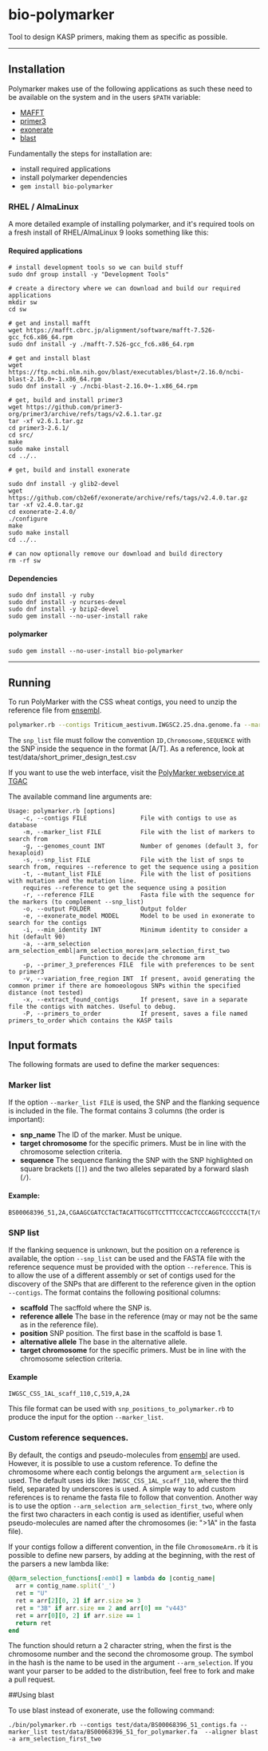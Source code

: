 # bio-polymarker

Tool to design KASP primers, making them as specific as possible.

---

## Installation

Polymarker makes use of the following applications as such these need to be available on the system and in the users
```$PATH``` variable:

* [MAFFT](https://mafft.cbrc.jp/alignment/software/)
* [primer3](https://primer3.org/)
* [exonerate](https://github.com/cb2e6f/exonerate)
* [blast](https://blast.ncbi.nlm.nih.gov/doc/blast-help/downloadblastdata.html)

Fundamentally the steps for installation are:

* install required applications
* install polymarker dependencies
* `gem install bio-polymarker`

### RHEL / AlmaLinux

A more detailed example of installing polymarker, and it's required tools on a fresh install of RHEL/AlmaLinux 9 looks
something like this:

#### Required applications

```shell
# install development tools so we can build stuff
sudo dnf group install -y "Development Tools"

# create a directory where we can download and build our required applications
mkdir sw
cd sw

# get and install mafft
wget https://mafft.cbrc.jp/alignment/software/mafft-7.526-gcc_fc6.x86_64.rpm
sudo dnf install -y ./mafft-7.526-gcc_fc6.x86_64.rpm

# get and install blast
wget https://ftp.ncbi.nlm.nih.gov/blast/executables/blast+/2.16.0/ncbi-blast-2.16.0+-1.x86_64.rpm
sudo dnf install -y ./ncbi-blast-2.16.0+-1.x86_64.rpm 

# get, build and install primer3
wget https://github.com/primer3-org/primer3/archive/refs/tags/v2.6.1.tar.gz
tar -xf v2.6.1.tar.gz 
cd primer3-2.6.1/
cd src/
make
sudo make install
cd ../..

# get, build and install exonerate

sudo dnf install -y glib2-devel
wget https://github.com/cb2e6f/exonerate/archive/refs/tags/v2.4.0.tar.gz
tar -xf v2.4.0.tar.gz 
cd exonerate-2.4.0/
./configure
make
sudo make install
cd ../..

# can now optionally remove our download and build directory
rm -rf sw
```

#### Dependencies

```shell
sudo dnf install -y ruby
sudo dnf install -y ncurses-devel
sudo dnf install -y bzip2-devel
sudo gem install --no-user-install rake
```

#### polymarker

```shell
sudo gem install --no-user-install bio-polymarker
```

---

## Running

To run PolyMarker with the CSS wheat contigs, you need to unzip the reference file
from  [ensembl](http://ftp.ensemblgenomes.org/pub/release-25/plants/fasta/triticum_aestivum/dna/Triticum_aestivum.IWGSC2.25.dna.genome.fa.gz).

```sh
polymarker.rb --contigs Triticum_aestivum.IWGSC2.25.dna.genome.fa --marker_list snp_list.csv --output output_folder
```

The ```snp_list``` file must follow the convention ```ID,Chromosome,SEQUENCE``` with the SNP inside the sequence in the
format [A/T]. As a reference, look at test/data/short_primer_design_test.csv

If you want to use the web interface, visit the [PolyMarker webservice at TGAC](http://polymarker.tgac.ac.uk)

The available command line arguments are:

```
Usage: polymarker.rb [options]
    -c, --contigs FILE               File with contigs to use as database
    -m, --marker_list FILE           File with the list of markers to search from
    -g, --genomes_count INT          Number of genomes (default 3, for hexaploid)
    -s, --snp_list FILE              File with the list of snps to search from, requires --reference to get the sequence using a position
    -t, --mutant_list FILE           File with the list of positions with mutation and the mutation line.
    requires --reference to get the sequence using a position
    -r, --reference FILE             Fasta file with the sequence for the markers (to complement --snp_list)
    -o, --output FOLDER              Output folder
    -e, --exonerate_model MODEL      Model to be used in exonerate to search for the contigs
    -i, --min_identity INT           Minimum identity to consider a hit (default 90)
    -a, --arm_selection arm_selection_embl|arm_selection_morex|arm_selection_first_two
                    Function to decide the chromome arm
    -p, --primer_3_preferences FILE  file with preferences to be sent to primer3
    -v, --variation_free_region INT  If present, avoid generating the common primer if there are homoeologous SNPs within the specified distance (not tested)
    -x, --extract_found_contigs      If present, save in a separate file the contigs with matches. Useful to debug.
    -P, --primers_to_order			 If present, saves a file named primers_to_order which contains the KASP tails
```

## Input formats

The following formats are used to define the marker sequences:

### Marker list

If the option ```--marker_list FILE``` is used, the SNP and the flanking sequence is included in the file. The format
contains 3 columns (the order is important):

* **snp_name** The ID of the marker. Must be unique.
* **target chromosome** for the specific primers. Must be in line with the chromosome selection criteria.
* **sequence** The sequence flanking the SNP with the SNP highlighted on square brackets (```[]```) and the two alleles
  separated by a forward slash (```/```).

#### Example:

```
BS00068396_51,2A,CGAAGCGATCCTACTACATTGCGTTCCTTTCCCACTCCCAGGTCCCCCTA[T/C]ATGCAGGATCTTGATTAGTCGTGTGAACAACTGAAATTTGAGCGCCACAA
```

### SNP list

If the flanking sequence is unknown, but the position on a reference is available, the option ```--snp_list``` can be
used and the FASTA file with the reference sequence must be provided with the option ```--reference```. This is to allow
the use of a different assembly or set of contigs used for the discovery of the SNPs that are different to the reference
given in the option ```--contigs```. The format contains the following positional columns:

* **scaffold** The sacffold where the SNP is.
* **reference allele** The base in the reference (may or may not be the same as in the reference file).
* **position** SNP position. The first base in the scaffold is base 1.
* **alternative allele** The base in the alternative allele.
* **target chromosome** for the specific primers. Must be in line with the chromosome selection criteria.

#### Example

```
IWGSC_CSS_1AL_scaff_110,C,519,A,2A
```

This file format can be used with ```snp_positions_to_polymarker.rb``` to produce the input for the option
```--marker_list```.

### Custom reference sequences.

By default, the contigs and pseudo-molecules
from [ensembl](ftp://ftp.ensemblgenomes.org/pub/release-25/plants/fasta/triticum_aestivum/dna/Triticum_aestivum.IWGSC2.25.dna.genome.fa.gz
) are used. However, it is possible to use a custom reference. To define the chromosome where each contig belongs the
argument ```arm_selection``` is used. The default uses ids like: ```IWGSC_CSS_1AL_scaff_110```, where the third field,
separated by underscores is used. A simple way to add custom references is to rename the fasta file to follow that
convention. Another way is to use the option ```--arm_selection arm_selection_first_two```, where only the first two
characters in each contig is used as identifier, useful when pseudo-molecules are named after the chromosomes (ie: ">1A"
in the fasta file).

If your contigs follow a different convention, in the file ```ChromosomeArm.rb``` it is possible to define new parsers,
by adding at the beginning, with the rest of the parsers a new lambda like:

```rb
@@arm_selection_functions[:embl] = lambda do |contig_name|
  arr = contig_name.split('_')
  ret = "U"
  ret = arr[2][0, 2] if arr.size >= 3
  ret = "3B" if arr.size == 2 and arr[0] == "v443"
  ret = arr[0][0, 2] if arr.size == 1
  return ret
end
```

The function should return a 2 character string, when the first is the chromosome number and the second the chromosome
group. The symbol in the hash is the name to be used in the argument ```--arm_selection```. If you want your parser to
be added to the distribution, feel free to fork and make a pull request.

##Using blast

To use blast instead of exonerate, use the following command:

```
./bin/polymarker.rb --contigs test/data/BS00068396_51_contigs.fa --marker_list test/data/BS00068396_51_for_polymarker.fa  --aligner blast  -a arm_selection_first_two
```
